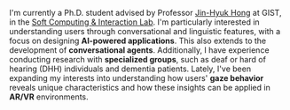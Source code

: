I'm currently a Ph.D. student advised by Professor [Jin-Hyuk Hong](https://scholar.google.com/citations?hl=en&user=iTu5G9QAAAAJ) at GIST, in the [Soft Computing & Interaction Lab](https://iit.gist.ac.kr/sci/index.do). I'm particularly interested in understanding users through conversational and linguistic features, with a focus on designing **AI-powered applications**. This also extends to the development of **conversational agents**. Additionally, I have experience conducting research with **specialized groups**, such as deaf or hard of hearing (DHH) individuals and dementia patients. Lately, I've been expanding my interests into understanding how users' **gaze behavior** reveals unique characteristics and how these insights can be applied in **AR/VR** environments.